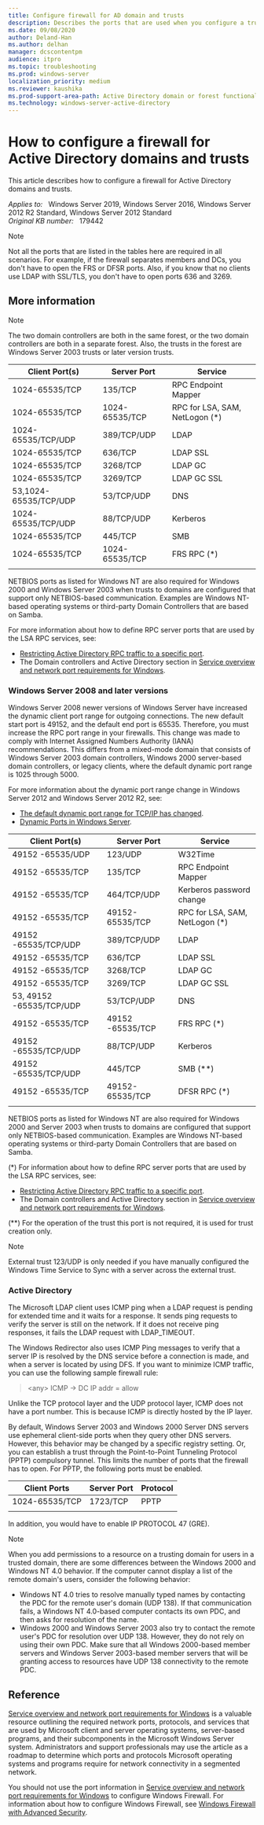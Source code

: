 ```yaml
---
title: Configure firewall for AD domain and trusts
description: Describes the ports that are used when you configure a trust relationship between domains.
ms.date: 09/08/2020
author: Deland-Han
ms.author: delhan
manager: dcscontentpm
audience: itpro
ms.topic: troubleshooting
ms.prod: windows-server
localization_priority: medium
ms.reviewer: kaushika
ms.prod-support-area-path: Active Directory domain or forest functional level updates
ms.technology: windows-server-active-directory
---
```

# How to configure a firewall for Active Directory domains and trusts

This article describes how to configure a firewall for Active Directory domains and trusts.

_Applies to:_ &nbsp; Windows Server 2019, Windows Server 2016, Windows Server 2012 R2 Standard, Windows Server 2012 Standard  
_Original KB number:_ &nbsp; 179442

> [!NOTE]
> Not all the ports that are listed in the tables here are required in all scenarios. For example, if the firewall separates members and DCs, you don't have to open the FRS or DFSR ports. Also, if you know that no clients use LDAP with SSL/TLS, you don't have to open ports 636 and 3269.

## More information

> [!NOTE]
> The two domain controllers are both in the same forest, or the two domain controllers are both in a separate forest. Also, the trusts in the forest are Windows Server 2003 trusts or later version trusts.

|Client Port(s)|Server Port|Service|
|---|---|---|
|1024-65535/TCP|135/TCP|RPC Endpoint Mapper|
|1024-65535/TCP|1024-65535/TCP|RPC for LSA, SAM, NetLogon (*)|
|1024-65535/TCP/UDP|389/TCP/UDP|LDAP|
|1024-65535/TCP|636/TCP|LDAP SSL|
|1024-65535/TCP|3268/TCP|LDAP GC|
|1024-65535/TCP|3269/TCP|LDAP GC SSL|
|53,1024-65535/TCP/UDP|53/TCP/UDP|DNS|
|1024-65535/TCP/UDP|88/TCP/UDP|Kerberos|
|1024-65535/TCP|445/TCP|SMB|
|1024-65535/TCP|1024-65535/TCP|FRS RPC (*)|
||||

NETBIOS ports as listed for Windows NT are also required for Windows 2000 and Windows Server 2003 when trusts to domains are configured that support only NETBIOS-based communication. Examples are Windows NT-based operating systems or third-party Domain Controllers that are based on Samba.

For more information about how to define RPC server ports that are used by the LSA RPC services, see:

- [Restricting Active Directory RPC traffic to a specific port](https://support.microsoft.com/help/224196).
- The Domain controllers and Active Directory section in [Service overview and network port requirements for Windows](https://support.microsoft.com/help/832017).

### Windows Server 2008 and later versions

Windows Server 2008 newer versions of Windows Server have increased the dynamic client port range for outgoing connections. The new default start port is 49152, and the default end port is 65535. Therefore, you must increase the RPC port range in your firewalls. This change was made to comply with Internet Assigned Numbers Authority (IANA) recommendations. This differs from a mixed-mode domain that consists of Windows Server 2003 domain controllers, Windows 2000 server-based domain controllers, or legacy clients, where the default dynamic port range is 1025 through 5000.

For more information about the dynamic port range change in Windows Server 2012 and Windows Server 2012 R2, see:

- [The default dynamic port range for TCP/IP has changed](https://support.microsoft.com/help/929851).
- [Dynamic Ports in Windows Server](https://techcommunity.microsoft.com/t5/Ask-the-Directory-Services-Team/Dynamic-Ports-in-Windows-Server-2008-and-Windows-Vista-or-How-I/ba-p/394893).

|Client Port(s)|Server Port|Service|
|---|---|---|
|49152 -65535/UDP|123/UDP|W32Time|
|49152 -65535/TCP|135/TCP|RPC Endpoint Mapper|
|49152 -65535/TCP|464/TCP/UDP|Kerberos password change|
|49152 -65535/TCP|49152-65535/TCP|RPC for LSA, SAM, NetLogon (*)|
|49152 -65535/TCP/UDP|389/TCP/UDP|LDAP|
|49152 -65535/TCP|636/TCP|LDAP SSL|
|49152 -65535/TCP|3268/TCP|LDAP GC|
|49152 -65535/TCP|3269/TCP|LDAP GC SSL|
|53, 49152 -65535/TCP/UDP|53/TCP/UDP|DNS|
|49152 -65535/TCP|49152 -65535/TCP|FRS RPC (*)|
|49152 -65535/TCP/UDP|88/TCP/UDP|Kerberos|
|49152 -65535/TCP/UDP|445/TCP|SMB (**)|
|49152 -65535/TCP|49152-65535/TCP|DFSR RPC (*)|
||||

NETBIOS ports as listed for Windows NT are also required for Windows 2000 and Server 2003 when trusts to domains are configured that support only NETBIOS-based communication. Examples are Windows NT-based operating systems or third-party Domain Controllers that are based on Samba.

(*) For information about how to define RPC server ports that are used by the LSA RPC services, see:

- [Restricting Active Directory RPC traffic to a specific port](https://support.microsoft.com/help/224196).
- The Domain controllers and Active Directory section in [Service overview and network port requirements for Windows](https://support.microsoft.com/help/832017).

(**) For the operation of the trust this port is not required, it is used for trust creation only.

> [!NOTE]
> External trust 123/UDP is only needed if you have manually configured the Windows Time Service to Sync with a server across the external trust.

### Active Directory

The Microsoft LDAP client uses ICMP ping when a LDAP request is pending for extended time and it waits for a response. It sends ping requests to verify the server is still on the network. If it does not receive ping responses, it fails the LDAP request with LDAP_TIMEOUT.

The Windows Redirector also uses ICMP Ping messages to verify that a server IP is resolved by the DNS service before a connection is made, and when a server is located by using DFS. If you want to minimize ICMP traffic, you can use the following sample firewall rule:

> \<any> ICMP -> DC IP addr = allow

Unlike the TCP protocol layer and the UDP protocol layer, ICMP does not have a port number. This is because ICMP is directly hosted by the IP layer.

By default, Windows Server 2003 and Windows 2000 Server DNS servers use ephemeral client-side ports when they query other DNS servers. However, this behavior may be changed by a specific registry setting. Or, you can establish a trust through the Point-to-Point Tunneling Protocol (PPTP) compulsory tunnel. This limits the number of ports that the firewall has to open. For PPTP, the following ports must be enabled.  

|Client Ports|Server Port|Protocol|
|---|---|---|
|1024-65535/TCP|1723/TCP|PPTP|
||||

In addition, you would have to enable IP PROTOCOL 47 (GRE).

> [!NOTE]
> When you add permissions to a resource on a trusting domain for users in a trusted domain, there are some differences between the Windows 2000 and Windows NT 4.0 behavior. If the computer cannot display a list of the remote domain's users, consider the following behavior:
>
> - Windows NT 4.0 tries to resolve manually typed names by contacting the PDC for the remote user's domain (UDP 138). If that communication fails, a Windows NT 4.0-based computer contacts its own PDC, and then asks for resolution of the name.
> - Windows 2000 and Windows Server 2003 also try to contact the remote user's PDC for resolution over UDP 138. However, they do not rely on using their own PDC. Make sure that all Windows 2000-based member servers and Windows Server 2003-based member servers that will be granting access to resources have UDP 138 connectivity to the remote PDC.

## Reference

[Service overview and network port requirements for Windows](https://support.microsoft.com/help/832017) is a valuable resource outlining the required network ports, protocols, and services that are used by Microsoft client and server operating systems, server-based programs, and their subcomponents in the Microsoft Windows Server system. Administrators and support professionals may use the article as a roadmap to determine which ports and protocols Microsoft operating systems and programs require for network connectivity in a segmented network.

You should not use the port information in [Service overview and network port requirements for Windows](https://support.microsoft.com/help/832017) to configure Windows Firewall. For information about how to configure Windows Firewall, see [Windows Firewall with Advanced Security](/previous-versions/windows/it-pro/windows-server-2008-R2-and-2008).
